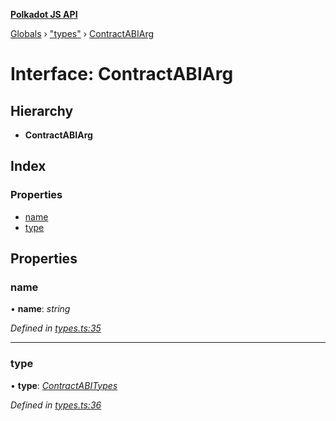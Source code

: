 **[Polkadot JS API](../README.md)**

[Globals](../globals.md) › [&quot;types&quot;](../modules/_types_.md) › [ContractABIArg](_types_.contractabiarg.md)

# Interface: ContractABIArg

## Hierarchy

* **ContractABIArg**

## Index

### Properties

* [name](_types_.contractabiarg.md#name)
* [type](_types_.contractabiarg.md#type)

## Properties

###  name

• **name**: *string*

*Defined in [types.ts:35](https://github.com/polkadot-js/api/blob/68a3b18/packages/api-contract/src/types.ts#L35)*

___

###  type

• **type**: *[ContractABITypes](../modules/_types_.md#contractabitypes)*

*Defined in [types.ts:36](https://github.com/polkadot-js/api/blob/68a3b18/packages/api-contract/src/types.ts#L36)*